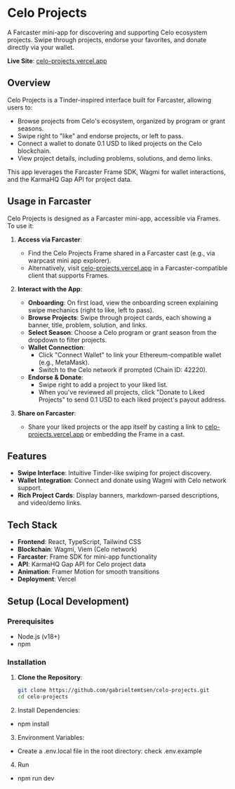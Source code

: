 # Celo Projects

A Farcaster mini-app for discovering and supporting Celo ecosystem projects. Swipe through projects, endorse your favorites, and donate directly via your wallet.

**Live Site**: [celo-projects.vercel.app](https://celo-projects.vercel.app)

## Overview

Celo Projects is a Tinder-inspired interface built for Farcaster, allowing users to:
- Browse projects from Celo's ecosystem, organized by program or grant seasons.
- Swipe right to "like" and endorse projects, or left to pass.
- Connect a wallet to donate 0.1 USD to liked projects on the Celo blockchain.
- View project details, including problems, solutions, and demo links.

This app leverages the Farcaster Frame SDK, Wagmi for wallet interactions, and the KarmaHQ Gap API for project data.

## Usage in Farcaster

Celo Projects is designed as a Farcaster mini-app, accessible via Frames. To use it:

1. **Access via Farcaster**:
   - Find the Celo Projects Frame shared in a Farcaster cast (e.g., via warpcast mini app explorer).
   - Alternatively, visit [celo-projects.vercel.app](https://celo-projects.vercel.app) in a Farcaster-compatible client that supports Frames.

2. **Interact with the App**:
   - **Onboarding**: On first load, view the onboarding screen explaining swipe mechanics (right to like, left to pass).
   - **Browse Projects**: Swipe through project cards, each showing a banner, title, problem, solution, and links.
   - **Select Season**: Choose a Celo program or grant season from the dropdown to filter projects.
   - **Wallet Connection**:
     - Click "Connect Wallet" to link your Ethereum-compatible wallet (e.g., MetaMask).
     - Switch to the Celo network if prompted (Chain ID: 42220).
   - **Endorse & Donate**:
     - Swipe right to add a project to your liked list.
     - When you've reviewed all projects, click "Donate to Liked Projects" to send 0.1 USD to each liked project's payout address.

3. **Share on Farcaster**:
   - Share your liked projects or the app itself by casting a link to [celo-projects.vercel.app](https://celo-projects.vercel.app) or embedding the Frame in a cast.

## Features

- **Swipe Interface**: Intuitive Tinder-like swiping for project discovery.
- **Wallet Integration**: Connect and donate using Wagmi with Celo network support.
- **Rich Project Cards**: Display banners, markdown-parsed descriptions, and video/demo links.

## Tech Stack

- **Frontend**: React, TypeScript, Tailwind CSS
- **Blockchain**: Wagmi, Viem (Celo network)
- **Farcaster**: Frame SDK for mini-app functionality
- **API**: KarmaHQ Gap API for Celo project data
- **Animation**: Framer Motion for smooth transitions
- **Deployment**: Vercel

## Setup (Local Development)

### Prerequisites
- Node.js (v18+)
- npm

### Installation

1. **Clone the Repository**:
   ```bash
   git clone https://github.com/gabrieltemtsen/celo-projects.git
   cd celo-projects
   ```
2. Install Dependencies:

- npm install

3. Environment Variables:
- Create a .env.local file in the root directory:
check .env.example
4. Run
 - npm run dev

